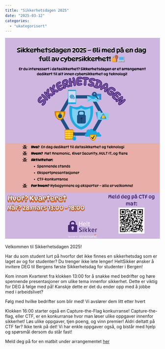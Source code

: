```yaml
---
title: "Sikkerhetsdagen 2025"
date: "2025-03-12"
categories: 
  - "ukategorisert"
---
```


![Sikkerhetsdagen](/public/Sikkerhetsdagen.png)


 
Velkommen til Sikkerhetsdagen 2025! 

Har du som student lurt på hvorfor det ikke finnes en sikkerhetsdag som er laget av og for studenter? Du trenger ikke lete lenger! HeltSikker ønsker å invitere DEG til Bergens første Sikkerhetsdag for studenter i Bergen!

Kom innom Kvarteret fra klokken 13:00 for å snakke med bedrifter og høre spennende presentasjoner om ulike tema innenfor sikkerhet. Dette er viktig for DEG å følge med på! Kanskje dette er det du ender opp med å jobbe med i arbeidslivet?

Følg med hvilke bedrifter som blir med! Vi avslører dem litt etter hvert 

Klokken 16:00 starter også en Capture-the-Flag konkurranse! Capture-the-flag, eller CTF, er en konkurranse hvor man løser ulike oppgaver innenfor sikkerhet! Løs ulike oppgaver, tjen poeng, og vinn premier!
Aldri deltatt på CTF før? Ikke tenk på det! Vi har enkle oppgaver også, og bistår med hjelp og spørsmål dersom du står fast!

Meld deg på for en matbit under arrangementet [her](https://forms.gle/yz8ioZvFm5z3Gwzy5)
